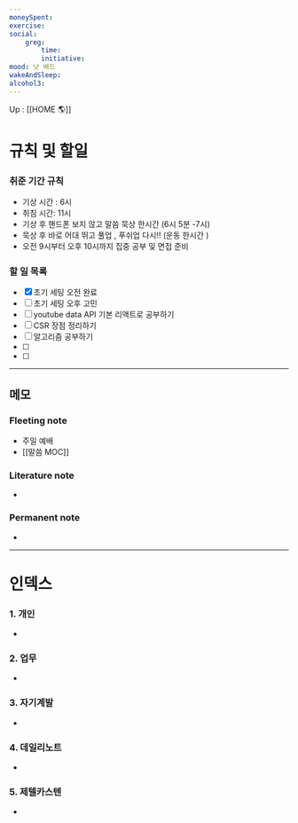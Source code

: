 ```yaml
---
moneySpent: 
exercise: 
social:
    greg: 
        time:
        initiative: 
mood: 낫 베드
wakeAndSleep: 
alcohol3: 
---
```


Up : [[HOME 🌎]]

# 규칙 및 할일

### 취준 기간 규칙 

- 기상 시간 : 6시
- 취침 시간: 11시 
- 기상 후 핸드폰 보지 않고 말씀 묵상 한시간 (6시 5분  -7시) 
- 묵상 후 바로 어대 뛰고 풀업 , 푸쉬업 다시!!  (운동 한시간 )
- 오전 9시부터 오후 10시까지 집중 공부 및 면접 준비 

### 할 일 목록
- [x] 초기 세팅 오전 완료
- [ ] 초기 세팅 오후 고민 
- [ ] youtube data API 기본 리액트로 공부하기 
- [ ] CSR 장점 정리하기 
- [ ] 알고리즘 공부하기 
- [ ] 
- [ ] 

---

## 메모

### Fleeting note
- 주일 예배
- [[말씀 MOC]]

### Literature note
- 

### Permanent note
- 

---

# 인덱스
### 1. 개인 
- 
### 2. 업무
- 
### 3. 자기계발
- 
### 4. 데일리노트
- 
### 5. 제텔카스텐
- 